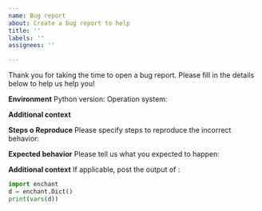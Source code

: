 ```yaml
---
name: Bug report
about: Create a bug report to help
title: ''
labels: ''
assignees: ''

---
```


Thank you for taking the time to open a bug report. Please fill in the details below to help us help you!

**Environment**
Python version: 
Operation system: 

**Additional context**

**Steps o Reproduce**
Please specify steps to reproduce the incorrect behavior:

**Expected behavior**
Please tell us what you expected to happen:

**Additional context**
If applicable, post the output of :

```python
import enchant
d = enchant.Dict()
print(vars(d))
```
